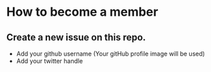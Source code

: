 # How to become a member

## Create a new issue on this repo.

- Add your github username (Your gitHub profile image will be used)
- Add your twitter handle
